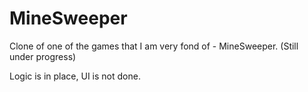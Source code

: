 MineSweeper
============

Clone of one of the games that I am very fond of - MineSweeper. (Still under progress)

Logic is in place, UI is not done.
